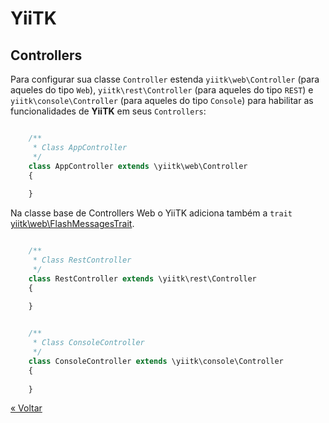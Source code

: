 # YiiTK

## Controllers

Para configurar sua classe `Controller` estenda `yiitk\web\Controller` (para aqueles do tipo `Web`), `yiitk\rest\Controller` 
(para aqueles do tipo `REST`) e `yiitk\console\Controller` (para aqueles do tipo `Console`) para habilitar as 
funcionalidades de **YiiTK** em seus `Controllers`:

```php

    /**
     * Class AppController
     */
    class AppController extends \yiitk\web\Controller
    {
        
    }

```

Na classe base de Controllers Web o YiiTK adiciona também a `trait` [yiitk\web\FlashMessagesTrait](widgets.md#alert).

```php

    /**
     * Class RestController
     */
    class RestController extends \yiitk\rest\Controller
    {
        
    }

```

```php

    /**
     * Class ConsoleController
     */
    class ConsoleController extends \yiitk\console\Controller
    {
        
    }

```

[&#171; Voltar](../README.md)
